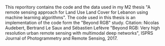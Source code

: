 This reporitory contains the code and the data used in my M2 thesis "A remote sensing approach for Land Use Land Cover for Lebanon using machine learning algorithms". The code used in this thesis is an implementation of the code form the "Beyond RGB" study. Citation: Nicolas Audebert, Bertrand Le Saux and Sébastien Lefèvre "Beyond RGB: Very high resolution urban remote sensing with multimodal deep networks", ISPRS Journal of Photogrammetry and Remote Sensing, 2017.
